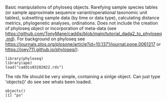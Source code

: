 Basic manipulations of phyloseq objects. Rarefying sample species tables (or sample approximate sequence variant/operational taxonomic unit tables),
subsetting sample data (by time or data type), calculating distance metrics, phylogenetic analyses, ordinations. Does not include the creation of phyloseq
object or incorporation of meta-data (see https://github.com/TonyMane/caddis/blob/main/tutorial_dada2_to_phyloseq.md). For background on phyloseq  see
https://journals.plos.org/plosone/article?id=10.1371/journal.pone.0061217 or https://joey711.github.io/phyloseq/). 

```
library(phyloseq)
library(ape)
load("caddis03282022.rds")
```
The rds file should be very simple, containing a sinlge object. 
Can just type 'objects()' do see see whats been loaded.

```
objects()
[1] "ps"
```
